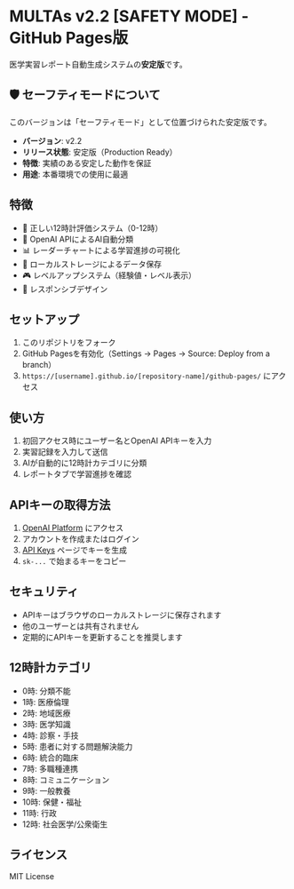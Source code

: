 # MULTAs v2.2 [SAFETY MODE] - GitHub Pages版

医学実習レポート自動生成システムの**安定版**です。

## 🛡️ セーフティモードについて

このバージョンは「セーフティモード」として位置づけられた安定版です。
- **バージョン**: v2.2
- **リリース状態**: 安定版（Production Ready）
- **特徴**: 実績のある安定した動作を保証
- **用途**: 本番環境での使用に最適

## 特徴

- 🎯 正しい12時計評価システム（0-12時）
- 🤖 OpenAI APIによるAI自動分類
- 📊 レーダーチャートによる学習進捗の可視化
- 💾 ローカルストレージによるデータ保存
- 🎮 レベルアップシステム（経験値・レベル表示）
- 📱 レスポンシブデザイン

## セットアップ

1. このリポジトリをフォーク
2. GitHub Pagesを有効化（Settings → Pages → Source: Deploy from a branch）
3. `https://[username].github.io/[repository-name]/github-pages/` にアクセス

## 使い方

1. 初回アクセス時にユーザー名とOpenAI APIキーを入力
2. 実習記録を入力して送信
3. AIが自動的に12時計カテゴリに分類
4. レポートタブで学習進捗を確認

## APIキーの取得方法

1. [OpenAI Platform](https://platform.openai.com/) にアクセス
2. アカウントを作成またはログイン
3. [API Keys](https://platform.openai.com/api-keys) ページでキーを生成
4. `sk-...` で始まるキーをコピー

## セキュリティ

- APIキーはブラウザのローカルストレージに保存されます
- 他のユーザーとは共有されません
- 定期的にAPIキーを更新することを推奨します

## 12時計カテゴリ

- 0時: 分類不能
- 1時: 医療倫理
- 2時: 地域医療
- 3時: 医学知識
- 4時: 診察・手技
- 5時: 患者に対する問題解決能力
- 6時: 統合的臨床
- 7時: 多職種連携
- 8時: コミュニケーション
- 9時: 一般教養
- 10時: 保健・福祉
- 11時: 行政
- 12時: 社会医学/公衆衛生

## ライセンス

MIT License
